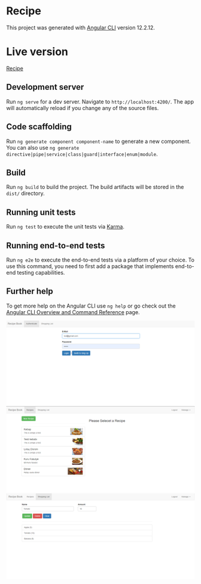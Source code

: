 # Recipe

This project was generated with [Angular CLI](https://github.com/angular/angular-cli) version 12.2.12.
# Live version
[Recipe](https://recipe-57f05.web.app/)
## Development server

Run `ng serve` for a dev server. Navigate to `http://localhost:4200/`. The app will automatically reload if you change any of the source files.

## Code scaffolding

Run `ng generate component component-name` to generate a new component. You can also use `ng generate directive|pipe|service|class|guard|interface|enum|module`.

## Build

Run `ng build` to build the project. The build artifacts will be stored in the `dist/` directory.

## Running unit tests

Run `ng test` to execute the unit tests via [Karma](https://karma-runner.github.io).

## Running end-to-end tests

Run `ng e2e` to execute the end-to-end tests via a platform of your choice. To use this command, you need to first add a package that implements end-to-end testing capabilities.

## Further help

To get more help on the Angular CLI use `ng help` or go check out the [Angular CLI Overview and Command Reference](https://angular.io/cli) page.

![alt text](https://github.com/huseyinafsin/Recipe/blob/main/src/assets/auth.png?raw=true)
![alt text](https://github.com/huseyinafsin/Recipe/blob/main/src/assets/recipes.png?raw=true)
![alt text](https://github.com/huseyinafsin/Recipe/blob/main/src/assets/shopping-list.png?raw=true)

